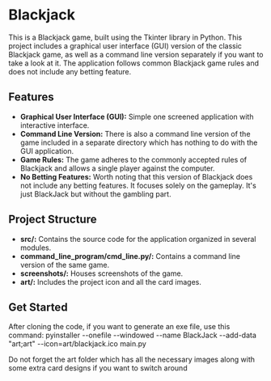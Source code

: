 # Blackjack

This is a Blackjack game, built using the Tkinter library in Python. This project includes a graphical user interface (GUI) version of the classic Blackjack game, as well as a command line version separately if you want to take a look at it. The application follows common Blackjack game rules and does not include any betting feature. 

## Features

- **Graphical User Interface (GUI):** Simple one screened application with interactive interface.
- **Command Line Version:** There is also a command line version of the game included in a separate directory which has nothing to do with the GUI application.
- **Game Rules:** The game adheres to the commonly accepted rules of Blackjack and allows a single player against the computer.
- **No Betting Features:** Worth noting that this version of Blackjack does not include any betting features. It focuses solely on the gameplay. It's just BlackJack but without the gambling part.

## Project Structure

- **src/:** Contains the source code for the application organized in several modules.
- **command_line_program/cmd_line.py/:** Contains a command line version of the same game.
- **screenshots/:** Houses screenshots of the game.
- **art/:** Includes the project icon and all the card images.

## Get Started
After cloning the code, if you want to generate an exe file, use this command: 
pyinstaller --onefile --windowed --name BlackJack --add-data "art;art" --icon=art/blackjack.ico main.py

Do not forget the art folder which has all the necessary images along with some extra card designs if you want to switch around
